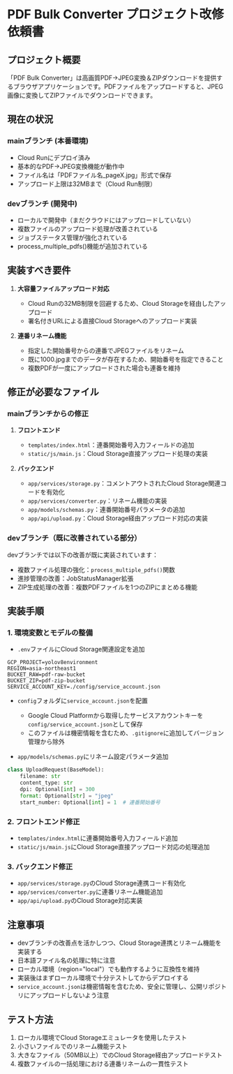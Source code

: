 # PDF Bulk Converter プロジェクト改修依頼書

## プロジェクト概要

「PDF Bulk Converter」は高画質PDF→JPEG変換＆ZIPダウンロードを提供するブラウザアプリケーションです。PDFファイルをアップロードすると、JPEG画像に変換してZIPファイルでダウンロードできます。

## 現在の状況

### mainブランチ (本番環境)
- Cloud Runにデプロイ済み
- 基本的なPDF→JPEG変換機能が動作中
- ファイル名は「PDFファイル名_pageX.jpg」形式で保存
- アップロード上限は32MBまで（Cloud Run制限）

### devブランチ (開発中)
- ローカルで開発中（まだクラウドにはアップロードしていない）
- 複数ファイルのアップロード処理が改善されている
- ジョブステータス管理が強化されている
- process_multiple_pdfs()機能が追加されている

## 実装すべき要件

1. **大容量ファイルアップロード対応**
   - Cloud Runの32MB制限を回避するため、Cloud Storageを経由したアップロード
   - 署名付きURLによる直接Cloud Storageへのアップロード実装

2. **連番リネーム機能**
   - 指定した開始番号からの連番でJPEGファイルをリネーム
   - 既に1000.jpgまでのデータが存在するため、開始番号を指定できること
   - 複数PDFが一度にアップロードされた場合も連番を維持

## 修正が必要なファイル

### mainブランチからの修正

1. **フロントエンド**
   - `templates/index.html`：連番開始番号入力フィールドの追加
   - `static/js/main.js`：Cloud Storage直接アップロード処理の実装

2. **バックエンド**
   - `app/services/storage.py`：コメントアウトされたCloud Storage関連コードを有効化
   - `app/services/converter.py`：リネーム機能の実装
   - `app/models/schemas.py`：連番開始番号パラメータの追加
   - `app/api/upload.py`：Cloud Storage経由アップロード対応の実装

### devブランチ（既に改善されている部分）

devブランチでは以下の改善が既に実装されています：
- 複数ファイル処理の強化：`process_multiple_pdfs()`関数
- 進捗管理の改善：JobStatusManager拡張
- ZIP生成処理の改善：複数PDFファイルを1つのZIPにまとめる機能

## 実装手順

### 1. 環境変数とモデルの整備
- `.env`ファイルにCloud Storage関連設定を追加
```
GCP_PROJECT=yolov8environment
REGION=asia-northeast1
BUCKET_RAW=pdf-raw-bucket
BUCKET_ZIP=pdf-zip-bucket
SERVICE_ACCOUNT_KEY=./config/service_account.json
```

- `config`フォルダに`service_account.json`を配置
  - Google Cloud Platformから取得したサービスアカウントキーを`config/service_account.json`として保存
  - このファイルは機密情報を含むため、`.gitignore`に追加してバージョン管理から除外

- `app/models/schemas.py`にリネーム設定パラメータ追加
```python
class UploadRequest(BaseModel):
    filename: str
    content_type: str
    dpi: Optional[int] = 300
    format: Optional[str] = "jpeg"
    start_number: Optional[int] = 1  # 連番開始番号
```

### 2. フロントエンド修正
- `templates/index.html`に連番開始番号入力フィールド追加
- `static/js/main.js`にCloud Storage直接アップロード対応の処理追加

### 3. バックエンド修正
- `app/services/storage.py`のCloud Storage連携コード有効化
- `app/services/converter.py`に連番リネーム機能追加
- `app/api/upload.py`のCloud Storage対応実装

## 注意事項

- devブランチの改善点を活かしつつ、Cloud Storage連携とリネーム機能を実装する
- 日本語ファイル名の処理に特に注意
- ローカル環境（region="local"）でも動作するように互換性を維持
- 実装後はまずローカル環境で十分テストしてからデプロイする
- `service_account.json`は機密情報を含むため、安全に管理し、公開リポジトリにアップロードしないよう注意

## テスト方法

1. ローカル環境でCloud Storageエミュレータを使用したテスト
2. 小さいファイルでのリネーム機能テスト
3. 大きなファイル（50MB以上）でのCloud Storage経由アップロードテスト
4. 複数ファイルの一括処理における連番リネームの一貫性テスト 